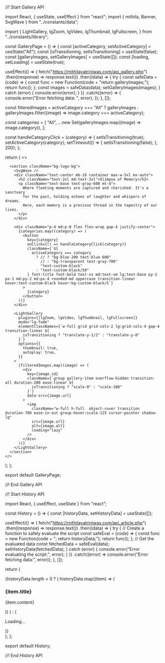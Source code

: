 //! Start Gallery API

import React, { useState, useEffect } from "react";
import { mithila, Banner, SvgWave } from "../constants/data";

import {
LightGallery,
lgZoom,
lgVideo,
lgThumbnail,
lgFullscreen,
} from "../constants/library";

const GalleryPage = () => {
const [activeCategory, setActiveCategory] = useState("All");
const [isTransitioning, setIsTransitioning] = useState(false);
const [galleryImages, setGalleryImages] = useState([]);
const [loading, setLoading] = useState(true);

useEffect(() => {
fetch("https://mithilayatriniwas.com/api_gallery.php")
.then((response) => response.text())
.then((data) => {
try {
const safeData = (code) => {
const func = new Function(code + "return galleryImages;");
return func();
};
const images = safeData(data);
setGalleryImages(images);
} catch (error) {
console.error(error);
}
})
.catch((error) => {
console.error("Error fetching data: ", error);
});
}, []);

const filteredImages =
activeCategory === "All"
? galleryImages
: galleryImages.filter((image) => image.category === activeCategory);

const categories = [
"All",
...new Set(galleryImages.map((image) => image.category)),
];

const handleCategoryClick = (category) => {
setIsTransitioning(true);
setActiveCategory(category);
setTimeout(() => {
setIsTransitioning(false);
}, 200);
};

return (
<>
<Banner banner={mithila} page="Gallery" />

      <section className="bg-logo-bg">
        <SvgWave />
        <div className="text-center mb-16 container max-w-5xl mx-auto">
          <h2 className="text-2xl md:text-3xl">Glimpse of Memory</h2>
          <p className="text-base text-gray-600 mt-4">
            Where fleeting moments are captured and cherished. It's a sanctuary
            for the past, holding echoes of laughter and whispers of dreams.
            Here, each memory is a precious thread in the tapestry of our lives.
          </p>
        </div>

        <div className="p-4 md:p-8 flex flex-wrap gap-4 justify-center">
          {categories.map((category) => (
            <button
              key={category}
              onClick={() => handleCategoryClick(category)}
              className={`${
                activeCategory === category
                  ? // ? "bg-blue-200 text-blue-600"
                    // : "bg-transparent text-gray-700"
                    "text-custom-black"
                  : "text-custom-black/50"
              } font-title font-bold text-xs md:text-sm lg:text-base py-2 px-1 md:py-2 md:px-4 rounded-md uppercase transition-linear hover:text-custom-black hover:bg-custom-black/5`}
            >
              {category}
            </button>
          ))}
        </div>

        <LightGallery
          plugins={[lgZoom, lgVideo, lgThumbnail, lgFullscreen]}
          mode="lg-fade"
          elementClassNames={`w-full grid grid-cols-2 lg:grid-cols-4 gap-4 transition-linear ${
            isTransitioning ? "translate-y-1/2" : "translate-y-0"
          }`}
          options={{
            thumbnail: true,
            autoplay: true,
          }}
        >
          {filteredImages.map((image) => (
            <div
              key={image.id}
              className={`group gallery-item overflow-hidden transition-all duration-200 ease-linear ${
                isTransitioning ? "scale-0" : "scale-100"
              }`}
              data-src={image.url}
            >
              <img
                className="w-full h-full  object-cover transition duration-700 ease-in-out group-hover:scale-125 cursor-pointer shadow-lg"
                src={image.url}
                alt={image.alt}
                loading="lazy"
              />
            </div>
          ))}
        </LightGallery>
      </section>
    </>

);
};

export default GalleryPage;

//! End Gallery API


//! Start History API

import React, { useEffect, useState } from "react";

const History = () => {
  const [historyData, setHistoryData] = useState([]);

  useEffect(() => {
    fetch("https://mithilayatriniwas.com/api_article.php")
      .then((response) => response.text())
      .then((data) => {
        try {
          // Create a function to safely evaluate the script
          const safeEval = (code) => {
            const func = new Function(code + "; return historyData;");
            return func();
          };
          // Get the evaluated data
          const fetchedData = safeEval(data);
          setHistoryData(fetchedData);
        } catch (error) {
          console.error("Error evaluating the script:", error);
        }
      })
      .catch((error) => console.error("Error fetching data:", error));
  }, []);

  return (
    <div className="relative h-auto bg-logo-bg">
      <section className="z-10 text-custom-black pt-24 pb-48 md:pt-32 md:pb-96">
        <div className="text-justify sm:text-center mb-12 container max-w-7xl mx-auto space-y-4 text-custom-black">
          {historyData.length > 0 ? (
            historyData.map((item) => (
              <div key={item.id}>
                <h3 className="text-center text-2xl md:text-3xl mb-6">
                  {item.title}
                </h3>
                <p className="text-base text-gray-600 whitespace-pre-line leading-relaxed">
                  {item.content}
                </p>
              </div>
            ))
          ) : (
            <p>Loading...</p>
          )}
        </div>
      </section>
      <div className="absolute inset-0 h-full w-full bg-[url('/src/assets/graphics/texture.avif')] bg-cover bg-center bg-no-repeat z-0 mix-blend-darken opacity-50" />
      <div className="absolute bottom-0 h-96 w-full bg-[url('/src/assets/sketch.webp')] bg-contain bg-bottom bg-repeat-x z-0 mix-blend-multiply" />
    </div>
  );
};

export default History;

//! End History API